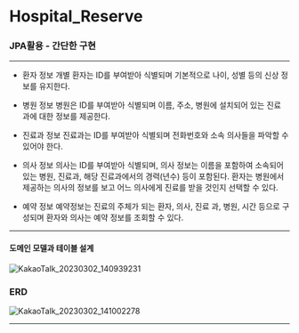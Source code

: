 # Hospital_Reserve
### JPA활용 - 간단한 구현
---
* 환자 정보
개별 환자는 ID를 부여받아 식별되며 기본적으로 나이, 성별 등의 신상 정보를 유지한다.

* 병원 정보
병원은 ID를 부여받아 식별되며 이름, 주소, 병원에 설치되어 있는 진료 과에 대한 정보를 제공한다.

* 진료과 정보
진료과는 ID를 부여받아 식별되며 전화번호와 소속 의사들을 파악할 수 있어야 한다.

* 의사 정보
의사는 ID를 부여받아 식별되며, 의사 정보는 이름을 포함하여 소속되어 있는 병원, 진료과, 해당 진료과에서의 경력(년수) 등이 포함된다. 
환자는 병원에서 제공하는 의사의 정보를 보고 어느 의사에게 진료를 받을 것인지 선택할 수 있다.

* 예약 정보
예약정보는 진료의 주체가 되는 환자, 의사, 진료 과, 병원, 시간 등으로 구성되며 환자와 의사는 예약 정보를 조회할 수 있다.

---
#### 도메인 모델과 테이블 설계
![KakaoTalk_20230302_140939231](https://user-images.githubusercontent.com/126778700/222419709-81f8bc69-0c77-451d-b624-2bf109938533.png)

### ERD
![KakaoTalk_20230302_141002278](https://user-images.githubusercontent.com/126778700/222419716-d44a70f2-b262-4dc9-91a3-c1a47b9266ce.png)

---
